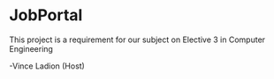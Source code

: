 # JobPortal

This project is a requirement for our subject on Elective 3 in Computer Engineering


-Vince Ladion (Host)
